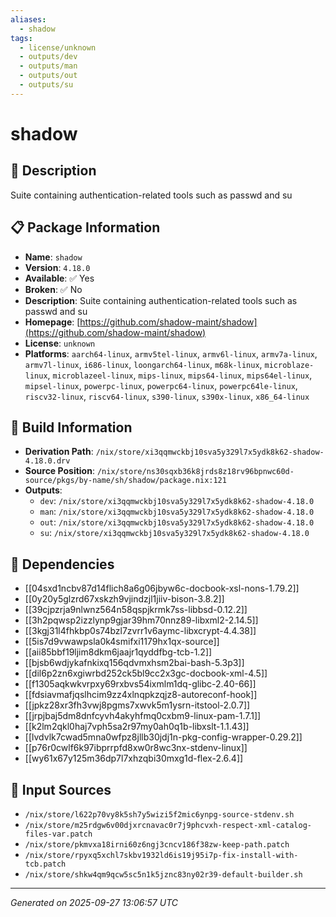```yaml
---
aliases:
  - shadow
tags:
  - license/unknown
  - outputs/dev
  - outputs/man
  - outputs/out
  - outputs/su
---
```


# shadow

## 📝 Description

Suite containing authentication-related tools such as passwd and su

## 📋 Package Information

- **Name**: `shadow`
- **Version**: `4.18.0`
- **Available**: ✅ Yes
- **Broken**: ✅ No
- **Description**: Suite containing authentication-related tools such as passwd and su
- **Homepage**: [https://github.com/shadow-maint/shadow](https://github.com/shadow-maint/shadow)
- **License**: `unknown`
- **Platforms**: `aarch64-linux`, `armv5tel-linux`, `armv6l-linux`, `armv7a-linux`, `armv7l-linux`, `i686-linux`, `loongarch64-linux`, `m68k-linux`, `microblaze-linux`, `microblazeel-linux`, `mips-linux`, `mips64-linux`, `mips64el-linux`, `mipsel-linux`, `powerpc-linux`, `powerpc64-linux`, `powerpc64le-linux`, `riscv32-linux`, `riscv64-linux`, `s390-linux`, `s390x-linux`, `x86_64-linux`

## 🔧 Build Information

- **Derivation Path**: `/nix/store/xi3qqmwckbj10sva5y329l7x5ydk8k62-shadow-4.18.0.drv`
- **Source Position**: `/nix/store/ns30sqxb36k8jrds8z18rv96bpnwc60d-source/pkgs/by-name/sh/shadow/package.nix:121`
- **Outputs**:
  - `dev`:  `/nix/store/xi3qqmwckbj10sva5y329l7x5ydk8k62-shadow-4.18.0`
  - `man`:  `/nix/store/xi3qqmwckbj10sva5y329l7x5ydk8k62-shadow-4.18.0`
  - `out`:  `/nix/store/xi3qqmwckbj10sva5y329l7x5ydk8k62-shadow-4.18.0`
  - `su`:  `/nix/store/xi3qqmwckbj10sva5y329l7x5ydk8k62-shadow-4.18.0`

## 🔗 Dependencies

- [[04sxd1ncbv87d14flich8a6g06jbyw6c-docbook-xsl-nons-1.79.2]]
- [[0y20y5glzrd67xskzh9vjindzjl1jiiv-bison-3.8.2]]
- [[39cjpzrja9nlwnz564n58qspjkrmk7ss-libbsd-0.12.2]]
- [[3h2pqwsp2izzlynp9gjar39hm70nnz89-libxml2-2.14.5]]
- [[3kgj31l4fhkbp0s74bzl7zvrr1v6aymc-libxcrypt-4.4.38]]
- [[5is7d9vwawpsla0k4smifxi1179hx1qx-source]]
- [[aii85bbf19ljim8dkm6jaajr1qyddfbg-tcb-1.2]]
- [[bjsb6wdjykafnkixq156qdvmxhsm2bai-bash-5.3p3]]
- [[dil6p2zn6xgiwrbd252ck5bl9cc2x3gc-docbook-xml-4.5]]
- [[f1305aqkwkvrpxy69rxbvs54ixmlm1dq-glibc-2.40-66]]
- [[fdsiavmafjqslhcim9zz4xlnqpkzqjz8-autoreconf-hook]]
- [[jpkz28xr3fh3vwj8pgms7xwvk5m1ysrn-itstool-2.0.7]]
- [[jrpjbaj5dm8dnfcyvh4akyhfmq0cxbm9-linux-pam-1.7.1]]
- [[k2lm2qkl0haj7vph5sa2r97my0ah0q1b-libxslt-1.1.43]]
- [[lvdvlk7cwad5mna0wfpz8jllb30jdj1n-pkg-config-wrapper-0.29.2]]
- [[p76r0cwlf6k97ibprrpfd8xw0r8wc3nx-stdenv-linux]]
- [[wy61x67y125m36dp7l7xhzqbi30mxg1d-flex-2.6.4]]

## 📁 Input Sources

- `/nix/store/l622p70vy8k5sh7y5wizi5f2mic6ynpg-source-stdenv.sh`
- `/nix/store/m25rdgw6v00djxrcnavac0r7j9phcvxh-respect-xml-catalog-files-var.patch`
- `/nix/store/pkmvxa18irni60z6ngj3cncv186f38zw-keep-path.patch`
- `/nix/store/rpyxq5xchl7skbv1932ld6is19j95i7p-fix-install-with-tcb.patch`
- `/nix/store/shkw4qm9qcw5sc5n1k5jznc83ny02r39-default-builder.sh`

---
*Generated on 2025-09-27 13:06:57 UTC*
